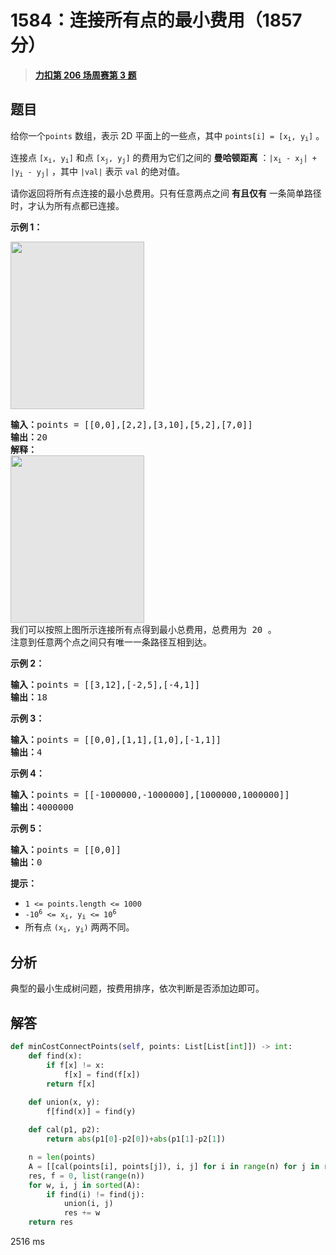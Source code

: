 # 1584：连接所有点的最小费用（1857 分）


> <u>**[力扣第 206 场周赛第 3 题](https://leetcode.cn/problems/min-cost-to-connect-all-points/)**</u>

## 题目

<p>给你一个<code>points</code> 数组，表示 2D 平面上的一些点，其中 <code>points[i] = [x<sub>i</sub>, y<sub>i</sub>]</code> 。</p>

<p>连接点 <code>[x<sub>i</sub>, y<sub>i</sub>]</code> 和点 <code>[x<sub>j</sub>, y<sub>j</sub>]</code> 的费用为它们之间的 <strong>曼哈顿距离</strong> ：<code>|x<sub>i</sub> - x<sub>j</sub>| + |y<sub>i</sub> - y<sub>j</sub>|</code> ，其中 <code>|val|</code> 表示 <code>val</code> 的绝对值。</p>

<p>请你返回将所有点连接的最小总费用。只有任意两点之间 <strong>有且仅有</strong> 一条简单路径时，才认为所有点都已连接。</p>



<p><strong>示例 1：</strong></p>

<p><img alt="" src="https://assets.leetcode.com/uploads/2020/08/26/d.png" style="height:268px; width:214px; background:#e5e5e5" /></p>

<pre>
<strong>输入：</strong>points = [[0,0],[2,2],[3,10],[5,2],[7,0]]
<strong>输出：</strong>20
<strong>解释：
</strong><img alt="" src="https://assets.leetcode.com/uploads/2020/08/26/c.png" style="height:268px; width:214px; background:#e5e5e5" />
我们可以按照上图所示连接所有点得到最小总费用，总费用为 20 。
注意到任意两个点之间只有唯一一条路径互相到达。
</pre>

<p><strong>示例 2：</strong></p>

<pre>
<strong>输入：</strong>points = [[3,12],[-2,5],[-4,1]]
<strong>输出：</strong>18
</pre>

<p><strong>示例 3：</strong></p>

<pre>
<strong>输入：</strong>points = [[0,0],[1,1],[1,0],[-1,1]]
<strong>输出：</strong>4
</pre>

<p><strong>示例 4：</strong></p>

<pre>
<strong>输入：</strong>points = [[-1000000,-1000000],[1000000,1000000]]
<strong>输出：</strong>4000000
</pre>

<p><strong>示例 5：</strong></p>

<pre>
<strong>输入：</strong>points = [[0,0]]
<strong>输出：</strong>0
</pre>



<p><strong>提示：</strong></p>

<ul>
<li><code>1 &lt;= points.length &lt;= 1000</code></li>
<li><code>-10<sup>6</sup> &lt;= x<sub>i</sub>, y<sub>i</sub> &lt;= 10<sup>6</sup></code></li>
<li>所有点 <code>(x<sub>i</sub>, y<sub>i</sub>)</code> 两两不同。</li>
</ul>


## 分析

典型的最小生成树问题，按费用排序，依次判断是否添加边即可。

## 解答

```python
def minCostConnectPoints(self, points: List[List[int]]) -> int:
    def find(x):
        if f[x] != x:
            f[x] = find(f[x])
        return f[x]

    def union(x, y):
        f[find(x)] = find(y)
    
    def cal(p1, p2):
        return abs(p1[0]-p2[0])+abs(p1[1]-p2[1])

    n = len(points)
    A = [[cal(points[i], points[j]), i, j] for i in range(n) for j in range(i+1, n)]
    res, f = 0, list(range(n))
    for w, i, j in sorted(A):
        if find(i) != find(j):
            union(i, j)
            res += w
    return res
```
2516 ms


